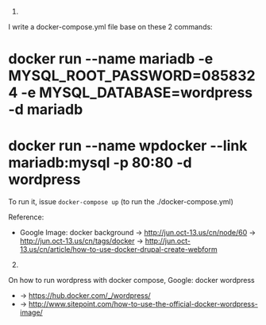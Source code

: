 1.
I write a docker-compose.yml file base on these 2 commands:
# docker run --name mariadb -e MYSQL_ROOT_PASSWORD=0858324 -e MYSQL_DATABASE=wordpress -d mariadb
# docker run --name wpdocker --link mariadb:mysql -p 80:80 -d wordpress

To run it, issue `docker-compose up` (to run the ./docker-compose.yml)

Reference:
* Google Image: docker background -> http://jun.oct-13.us/cn/node/60 -> http://jun.oct-13.us/cn/tags/docker -> http://jun.oct-13.us/cn/article/how-to-use-docker-drupal-create-webform

2.
On how to run wordpress with docker compose,
Google: docker wordpress
* -> https://hub.docker.com/_/wordpress/
* -> http://www.sitepoint.com/how-to-use-the-official-docker-wordpress-image/


